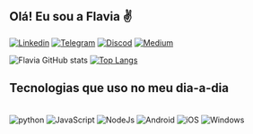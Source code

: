 ## Olá! Eu sou a Flavia ✌️

[![Linkedin](https://img.shields.io/badge/LinkedIn-0077B5?style=for-the-badge&logo=linkedin&logoColor=white)](https://www.linkedin.com/in/flaviavastres/)
[![Telegram](https://img.shields.io/badge/Telegram-2CA5E0?style=for-the-badge&logo=telegram&logoColor=white)](https://t.me/favastres)
[![Discod](https://img.shields.io/badge/Discord-7289DA?style=for-the-badge&logo=discord&logoColor=white)](Flavia#6793)
[![Medium](https://img.shields.io/badge/Medium-12100E?style=for-the-badge&logo=medium&logoColor=white)](https://medium.com/@flaviavastres)

![Flavia GitHub stats](https://github-readme-stats.vercel.app/api?username=favastres&show_icons=true&theme=onedark)
[![Top Langs](https://github-readme-stats.vercel.app/api/top-langs/?username=favastres&theme=onedark)](https://github.com/favastres/github-readme-stats)

## Tecnologias que uso no meu dia-a-dia

<div style="display: inline_block"><br/>
    <img align="center" alt="python" src="https://img.shields.io/badge/Python-3776AB?style=for-the-badge&logo=python&logoColor=white"/>
    <img align="center" alt="JavaScript" src="https://img.shields.io/badge/JavaScript-F7DF1E?style=for-the-badge&logo=javascript&logoColor=black"/>
    <img align="center" alt="NodeJs" src="https://img.shields.io/badge/Node.js-43853D?style=for-the-badge&logo=node.js&logoColor=white"/>
    <img align="center" alt="Android" src="https://img.shields.io/badge/Android-3DDC84?style=for-the-badge&logo=android&logoColor=white"/>
    <img align="center" alt="iOS" src="https://img.shields.io/badge/iOS-000000?style=for-the-badge&logo=ios&logoColor=white"/>
    <img align="center" alt="Windows" src="https://img.shields.io/badge/Windows-0078D6?style=for-the-badge&logo=windows&logoColor=white"/>
</div>
<br/>

